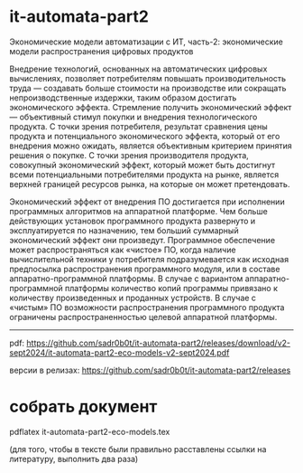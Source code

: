# it-automata-part2
Экономические модели автоматизации с ИТ, часть-2: экономические модели распространения цифровых продуктов

Внедрение технологий, основанных на автоматических цифровых вычислениях, позволяет потребителям повышать производительность труда — создавать больше стоимости на производстве или сокращать непроизводственные издержки, таким образом достигать экономического эффекта. Стремление получить экономический эффект — объективный стимул покупки и внедрения технологического продукта. С точки зрения потребителя, результат сравнения цены продукта и потенциального экономического эффекта, который от его внедрения можно ожидать, является объективным критерием принятия решения о покупке. С точки зрения производителя продукта, совокупный экономический эффект, который может быть достигнут всеми потенциальными потребителями продукта на рынке, является верхней границей ресурсов рынка, на которые он может претендовать.

Экономический эффект от внедрения ПО достигается при исполнении программных алгоритмов на аппаратной платформе. Чем больше действующих установок программного продукта развернуто и эксплуатируется по назначению, тем больший суммарный экономический эффект они произведут. Программное обеспечение может распространяться как «чистое» ПО, когда наличие вычислительной техники у потребителя подразумевается как исходная предпосылка распространения программного модуля, или в составе аппаратно-программной платформы. В случае с вариантом аппаратно-программной платформы количество копий программы привязано к количеству произведенных и проданных устройств. В случае с «чистым» ПО возможности распространения программного продукта ограничены распространенностью целевой аппаратной платформы.

---

pdf: https://github.com/sadr0b0t/it-automata-part2/releases/download/v2-sept2024/it-automata-part2-eco-models-v2-sept2024.pdf

версии в релизах:
https://github.com/sadr0b0t/it-automata-part2/releases


# собрать документ

pdflatex it-automata-part2-eco-models.tex

(для того, чтобы в тексте были правильно расставлены ссылки на литературу, выполнить два раза)

